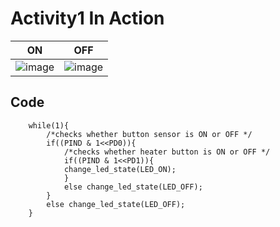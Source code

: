 # Activity1 In Action

|ON|OFF|
|:--:|:--:|
|![image](https://user-images.githubusercontent.com/42568338/116000242-08f52000-a60d-11eb-8771-51928795259e.png)|![image](https://user-images.githubusercontent.com/42568338/116000247-0eeb0100-a60d-11eb-9f9b-8ea4069628c7.png)|

## Code 
```
	while(1){
		/*checks whether button sensor is ON or OFF */
		if((PIND & 1<<PD0)){
		    /*checks whether heater button is ON or OFF */
		    if((PIND & 1<<PD1)){
			change_led_state(LED_ON);
		    }
		    else change_led_state(LED_OFF);
		}
		else change_led_state(LED_OFF);
	}
```
